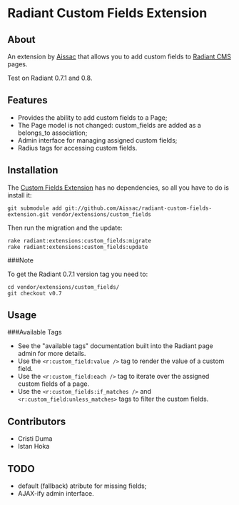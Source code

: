 Radiant Custom Fields Extension
===

About
---

An extension by [Aissac][ai] that allows you to add custom fields to [Radiant CMS][rd] pages.

Test on Radiant 0.7.1 and 0.8.

Features
---

* Provides the ability to add custom fields to a Page;
* The Page model is not changed: custom\_fields are added as a belongs\_to association;
* Admin interface for managing assigned custom fields;
* Radius tags for accessing custom fields.

Installation
---

The [Custom Fields Extension][cfe] has no dependencies, so all you have to do is install it:
  
  	git submodule add git://github.com/Aissac/radiant-custom-fields-extension.git vendor/extensions/custom_fields

Then run the migration and the update:
  
  	rake radiant:extensions:custom_fields:migrate
  	rake radiant:extensions:custom_fields:update

###Note

To get the Radiant 0.7.1 version tag you need to:

    cd vendor/extensions/custom_fields/
    git checkout v0.7

Usage
---

###Available Tags

* See the "available tags" documentation built into the Radiant page admin for more details.
* Use the `<r:custom_field:value />` tag to render the value of a custom field.
* Use the `<r:custom_field:each />` tag to iterate over the assigned custom fields of a page.
* Use the `<r:custom_fields:if_matches />` and `<r:custom_field:unless_matches>` tags to filter the custom fields.

Contributors
---

* Cristi Duma
* Istan Hoka

TODO
---
* default (fallback) atribute for missing fields;
* AJAX-ify admin interface.


[ai]: http://www.aissac.ro/
[rd]: http://radiantcms.org/
[cfe]: http://github.com/Aissac/radiant-custom-fields-extension/